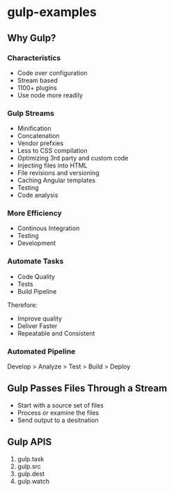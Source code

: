 # gulp-examples

## Why Gulp?

### Characteristics

* Code over configuration
* Stream based
* 1100+ plugins
* Use node more readily

### Gulp Streams

* Minification
* Concatenation
* Vendor prefxies
* Less to CSS compilation
* Optimizing 3rd party and custom code
* Injecting files into HTML
* File revisions and versioning
* Caching Angular templates
* Testing
* Code analysis

### More Efficiency

* Continous Integration
* Testing
* Development

### Automate Tasks

* Code Quality
* Tests
* Build Pipeline

Therefore:

* Improve quality
* Deliver Faster
* Repeatable and Consistent

### Automated Pipeline

Develop > Analyze > Test > Build > Deploy

## Gulp Passes Files Through a Stream

* Start with a source set of files
* Process or examine the files
* Send output to a desitnation

## Gulp APIS

1. gulp.task
2. gulp.src
3. gulp.dest
4. gulp.watch
